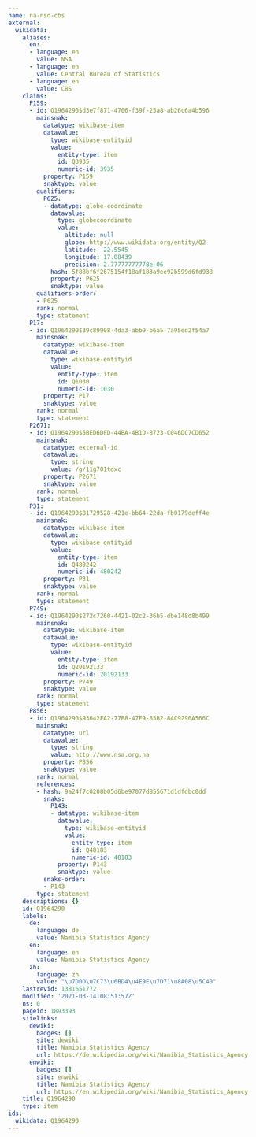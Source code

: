 ```yaml
---
name: na-nso-cbs
external:
  wikidata:
    aliases:
      en:
      - language: en
        value: NSA
      - language: en
        value: Central Bureau of Statistics
      - language: en
        value: CBS
    claims:
      P159:
      - id: Q1964290$d3e7f871-4706-f39f-25a8-ab26c6a4b596
        mainsnak:
          datatype: wikibase-item
          datavalue:
            type: wikibase-entityid
            value:
              entity-type: item
              id: Q3935
              numeric-id: 3935
          property: P159
          snaktype: value
        qualifiers:
          P625:
          - datatype: globe-coordinate
            datavalue:
              type: globecoordinate
              value:
                altitude: null
                globe: http://www.wikidata.org/entity/Q2
                latitude: -22.5545
                longitude: 17.08439
                precision: 2.77777777778e-06
            hash: 5f88bf6f2675154f18af183a9ee92b599d6fd938
            property: P625
            snaktype: value
        qualifiers-order:
        - P625
        rank: normal
        type: statement
      P17:
      - id: Q1964290$39c89908-4da3-abb9-b6a5-7a95ed2f54a7
        mainsnak:
          datatype: wikibase-item
          datavalue:
            type: wikibase-entityid
            value:
              entity-type: item
              id: Q1030
              numeric-id: 1030
          property: P17
          snaktype: value
        rank: normal
        type: statement
      P2671:
      - id: Q1964290$5BED6DFD-44BA-4B1D-8723-C046DC7CD652
        mainsnak:
          datatype: external-id
          datavalue:
            type: string
            value: /g/11g701tdxc
          property: P2671
          snaktype: value
        rank: normal
        type: statement
      P31:
      - id: Q1964290$81729528-421e-bb64-22da-fb0179deff4e
        mainsnak:
          datatype: wikibase-item
          datavalue:
            type: wikibase-entityid
            value:
              entity-type: item
              id: Q480242
              numeric-id: 480242
          property: P31
          snaktype: value
        rank: normal
        type: statement
      P749:
      - id: Q1964290$272c7260-4421-02c2-36b5-dbe148d8b499
        mainsnak:
          datatype: wikibase-item
          datavalue:
            type: wikibase-entityid
            value:
              entity-type: item
              id: Q20192133
              numeric-id: 20192133
          property: P749
          snaktype: value
        rank: normal
        type: statement
      P856:
      - id: Q1964290$93642FA2-77B8-47E9-85B2-84C9290A566C
        mainsnak:
          datatype: url
          datavalue:
            type: string
            value: http://www.nsa.org.na
          property: P856
          snaktype: value
        rank: normal
        references:
        - hash: 9a24f7c0208b05d6be97077d855671d1dfdbc0dd
          snaks:
            P143:
            - datatype: wikibase-item
              datavalue:
                type: wikibase-entityid
                value:
                  entity-type: item
                  id: Q48183
                  numeric-id: 48183
              property: P143
              snaktype: value
          snaks-order:
          - P143
        type: statement
    descriptions: {}
    id: Q1964290
    labels:
      de:
        language: de
        value: Namibia Statistics Agency
      en:
        language: en
        value: Namibia Statistics Agency
      zh:
        language: zh
        value: "\u7D0D\u7C73\u6BD4\u4E9E\u7D71\u8A08\u5C40"
    lastrevid: 1381651772
    modified: '2021-03-14T08:51:57Z'
    ns: 0
    pageid: 1893393
    sitelinks:
      dewiki:
        badges: []
        site: dewiki
        title: Namibia Statistics Agency
        url: https://de.wikipedia.org/wiki/Namibia_Statistics_Agency
      enwiki:
        badges: []
        site: enwiki
        title: Namibia Statistics Agency
        url: https://en.wikipedia.org/wiki/Namibia_Statistics_Agency
    title: Q1964290
    type: item
ids:
  wikidata: Q1964290
---
```

